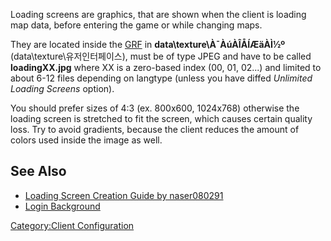 Loading screens are graphics, that are shown when the client is loading map data, before entering the game or while
changing maps.

They are located inside the [GRF](GRF "wikilink") in **data\texture\À¯ÀúÀÎÅÍÆäÀÌ½º** (data\texture\유저인터페이스), must
be of type JPEG and have to be called **loadingXX.jpg** where XX is a zero-based index (00, 01, 02...) and limited to
about 6-12 files depending on langtype (unless you have diffed *Unlimited Loading Screens* option).

You should prefer sizes of 4:3 (ex. 800x600, 1024x768) otherwise the loading screen is stretched to fit the screen,
which causes certain quality loss. Try to avoid gradients, because the client reduces the amount of colors used inside
the image as well.

## See Also

- [Loading Screen Creation Guide by naser080291](http://img292.imageshack.us/img292/8054/tutorialcz2.jpg)
- [Login Background](Login_Background "wikilink")

[Category:Client Configuration](Category:Client_Configuration "wikilink")
